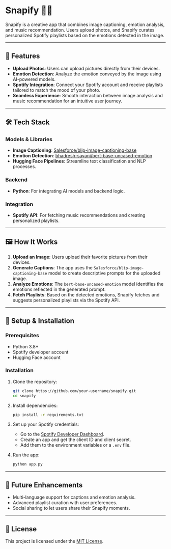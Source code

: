 # Snapify 📸🎵  
Snapify is a creative app that combines image captioning, emotion analysis, and music recommendation. Users upload photos, and Snapify curates personalized Spotify playlists based on the emotions detected in the image.  

---

## 🚀 Features  
- **Upload Photos**: Users can upload pictures directly from their devices.  
- **Emotion Detection**: Analyze the emotion conveyed by the image using AI-powered models.  
- **Spotify Integration**: Connect your Spotify account and receive playlists tailored to match the mood of your photo.  
- **Seamless Experience**: Smooth interaction between image analysis and music recommendation for an intuitive user journey.  

---

## 🛠️ Tech Stack  
### Models & Libraries  
- **Image Captioning**: [Salesforce/blip-image-captioning-base](https://huggingface.co/Salesforce/blip-image-captioning-base)  
- **Emotion Detection**: [bhadresh-savani/bert-base-uncased-emotion](https://huggingface.co/bhadresh-savani/bert-base-uncased-emotion)  
- **Hugging Face Pipelines**: Streamline text classification and NLP processes.  

### Backend  
- **Python**: For integrating AI models and backend logic.  

### Integration  
- **Spotify API**: For fetching music recommendations and creating personalized playlists.  

---

## 🖼️ How It Works  
1. **Upload an Image**: Users upload their favorite pictures from their devices.  
2. **Generate Captions**: The app uses the `Salesforce/blip-image-captioning-base` model to create descriptive prompts for the uploaded image.  
3. **Analyze Emotions**: The `bert-base-uncased-emotion` model identifies the emotions reflected in the generated prompt.  
4. **Fetch Playlists**: Based on the detected emotions, Snapify fetches and suggests personalized playlists via the Spotify API.  

---

## 🔗 Setup & Installation  

### Prerequisites  
- Python 3.8+  
- Spotify developer account  
- Hugging Face account  

### Installation  
1. Clone the repository:  
   ```bash
   git clone https://github.com/your-username/snapify.git
   cd snapify
   ```  

2. Install dependencies:  
   ```bash
   pip install -r requirements.txt
   ```  

3. Set up your Spotify credentials:  
   - Go to the [Spotify Developer Dashboard](https://developer.spotify.com/dashboard/).  
   - Create an app and get the client ID and client secret.  
   - Add them to the environment variables or a `.env` file.  

4. Run the app:  
   ```bash
   python app.py
   ```  

---

## 🌟 Future Enhancements  
- Multi-language support for captions and emotion analysis.  
- Advanced playlist curation with user preferences.  
- Social sharing to let users share their Snapify moments.  

---

## 📝 License  
This project is licensed under the [MIT License](LICENSE).  


